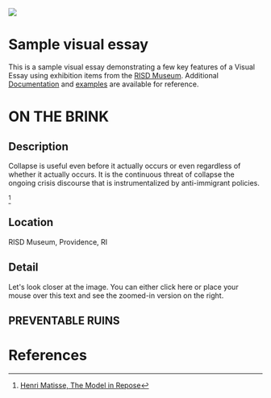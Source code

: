 <a href="https://juncture-digital.org"><img src="https://juncture-digital.org/images/ve-button.png"></a>

<param ve-config 
       title="Collapse"
       author="RISD Musem"
       banner="https://risdmuseum.org/sites/default/files/museumplus/205426.jpg" 
       layout="vertical">
         
<!-- Entities discussed throughout the essay are typically defined before the essay text and
     are thus available in all text.  Entity identifiers (QIDs) can be found in either
     Wikipedia or Wikidata (https://www.wikidata.org)> -->
<param ve-entity eid="Q5589"> <!-- Henri Matisse -->

# Sample visual essay

This is a sample visual essay demonstrating a few key features of a Visual Essay using exhibition items from the [RISD Museum](https://risdmuseum.org/). Additional [Documentation](https://github.com/JSTOR-Labs/juncture/wiki) and [examples](https://jstor-labs.github.io/juncture-examples) are available for reference.
<param ve-image label="The Model in Repose" description="The Model in Repose" license="RISD Museum" url="https://risdmuseum.org/sites/default/files/museumplus/205426.jpg">


# ON THE BRINK

## Description

Collapse is useful even before it actually occurs or even regardless of whether it actually occurs. It is the continuous threat of collapse the ongoing crisis discourse that is instrumentalized by anti-immigrant policies.

[^1]
<param ve-image region="483,264,165,192" url="https://risdmuseum.org/sites/default/files/museumplus/205426.jpg">


## Location

RISD Museum, Providence, RI
<param ve-map center="Q2148186" zoom="18" prefer-geojson>

## Detail
Let's look closer at the image.
You can either <span data-click-image-zoomto="483,264,165,192">click here</span> or place your mouse <span data-mouseover-image-zoomto="483,264,165,192">over this text</span> and see the zoomed-in version on the right.
<param ve-image fit="cover" url="https://risdmuseum.org/sites/default/files/museumplus/205426.jpg">



## PREVENTABLE RUINS







# References

[^1]: [Henri Matisse, The Model in Repose](https://risdmuseum.org/art-design/collection/model-repose-57288?return=%2Fart-design%2Fcollection%3Fsearch_api_fulltext%3Dmatisse%26field_public_domain%3D1%26has_images%3D1%26op%3D)
